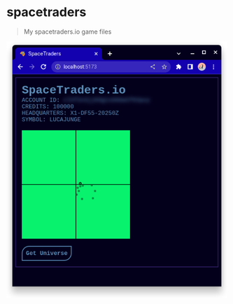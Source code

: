 # spacetraders
> My spacetraders.io game files

![UI showing my account info and a radar with known systems](./screenshot.png)